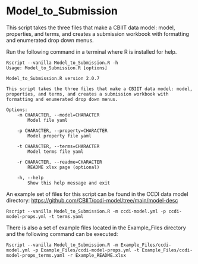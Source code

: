 # Model_to_Submission
This script takes the three files that make a CBIIT data model: model, properties, and terms, and creates a submission workbook with formatting and enumerated drop down menus.

Run the following command in a terminal where R is installed for help.

```
Rscript --vanilla Model_to_Submission.R -h
Usage: Model_to_Submission.R [options]

Model_to_Submission.R version 2.0.7

This script takes the three files that make a CBIIT data model: model, properties, and terms, and creates a submission workbook with formatting and enumerated drop down menus.

Options:
	-m CHARACTER, --model=CHARACTER
		Model file yaml

	-p CHARACTER, --property=CHARACTER
		Model property file yaml

	-t CHARACTER, --terms=CHARACTER
		Model terms file yaml

	-r CHARACTER, --readme=CHARACTER
		README xlsx page (optional)

	-h, --help
		Show this help message and exit
```

An example set of files for this script can be found in the CCDI data model directory: https://github.com/CBIIT/ccdi-model/tree/main/model-desc

```
Rscript --vanilla Model_to_Submission.R -m ccdi-model.yml -p ccdi-model-props.yml -t terms.yaml
```

There is also a set of example files located in the Example_Files directory and the following command can be executed:
```
Rscript --vanilla Model_to_Submission.R -m Example_Files/ccdi-model.yml -p Example_Files/ccdi-model-props.yml -t Example_Files/ccdi-model-props_terms.yaml -r Example_README.xlsx
```
